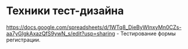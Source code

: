 # Техники тест-дизайна
https://docs.google.com/spreadsheets/d/1WTq8_DieByWInxyMn0CZs-aa7yGIgkAxazQfS9ywN_s/edit?usp=sharing - Тестирование формы регистрации.
